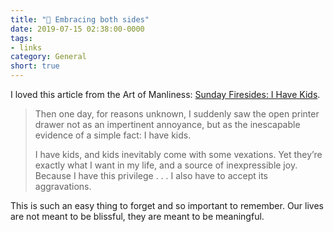 ```yaml
---
title: "🔗 Embracing both sides"
date: 2019-07-15 02:38:00-0000
tags:
- links
category: General
short: true
---
```


I loved this article from the Art of Manliness: [Sunday Firesides: I Have Kids](https://www.artofmanliness.com/articles/sunday-firesides-i-have-kids/).

> Then one day, for reasons unknown, I suddenly saw the open printer drawer not as an impertinent annoyance, but as the inescapable evidence of a simple fact: I have kids.   
> 
> I have kids, and kids inevitably come with some vexations. Yet they’re exactly what I want in my life, and a source of inexpressible joy. Because I have this privilege . . . I also have to accept its aggravations.

This is such an easy thing to forget and so important to remember. Our lives are not meant to be blissful, they are meant to be meaningful.